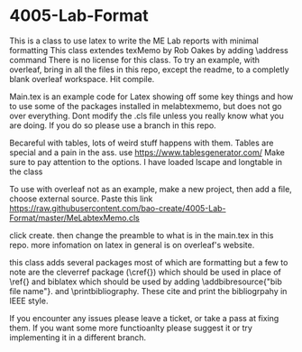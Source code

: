 # 4005-Lab-Format
This is a class to use latex to write the ME Lab reports with minimal formatting This class extendes texMemo by Rob Oakes by adding \address command There is no license for this class.  To try an example, with overleaf, bring in all the files in this repo, except the readme, to a completly blank overleaf workspace. Hit compile. 

Main.tex is an example code for Latex showing off some key things and how to use some of the packages installed in melabtexmemo, but does not go over everything. Dont modify the .cls file unless you really know what you are doing. If you do so please use a branch in this repo.


Becareful with tables, lots of weird stuff happens with them. Tables are special and a pain in the ass. use https://www.tablesgenerator.com/
Make sure to pay attention to the options. I have loaded lscape and longtable in the class

To use with overleaf not as an example, make a new project, then add a file, choose external source. Paste this link https://raw.githubusercontent.com/bao-create/4005-Lab-Format/master/MeLabtexMemo.cls

click create. then change the preamble to what is in the main.tex in this repo. more infomation on latex in general is on overleaf's website.

this class adds several packages most of which are formatting but a few to note are the cleverref package (\cref{}) which should be used in place of \ref{} and biblatex which should be used by adding \addbibresource{"bib file name"}. and \printbibliography. These cite and print the bibliogrpahy in IEEE style. 

If you encounter any issues please leave a ticket, or take a pass at fixing them. If you want some more functioanlty please suggest it or try implementing it in a different branch. 
